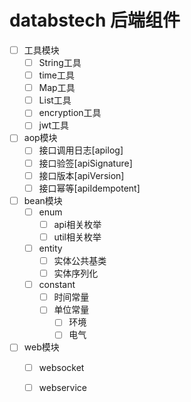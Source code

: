 # databstech 后端组件
* [ ] 工具模块
    - [ ] String工具
    - [ ] time工具
    - [ ] Map工具
    - [ ] List工具
    - [ ] encryption工具
    - [ ] jwt工具
* [ ] aop模块
    - [ ] 接口调用日志[apilog]
    - [ ] 接口验签[apiSignature]
    - [ ] 接口版本[apiVersion]
    - [ ] 接口幂等[apiIdempotent]
    
* [ ] bean模块
    - [ ] enum
        - [ ] api相关枚举
        - [ ] util相关枚举
    - [ ] entity
        - [ ] 实体公共基类
        - [ ] 实体序列化
    - [ ] constant
        - [ ] 时间常量
        - [ ] 单位常量
            - [ ] 环境
            - [ ] 电气
* [ ] web模块    
    - [ ] websocket
    - [ ] webservice
    
